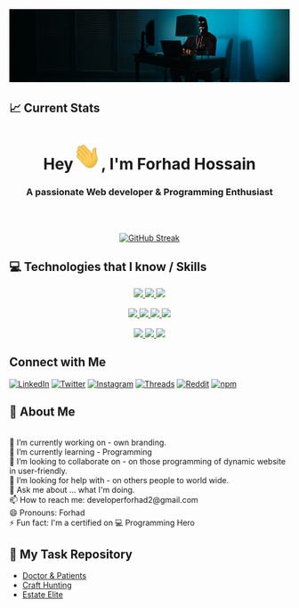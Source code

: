 <div align="center">
 
 
<img width="100%" height="25%" src="/assets/banner1.jpg" alt="cover" />
</div>

## :chart_with_upwards_trend: Current Stats
<h1 align="center">Hey<img src = "/assets/hi.gif" width="50px" height="50px">, I'm Forhad Hossain</h1>  
<h3 align="center">A passionate Web developer & Programming Enthusiast</h3> 
<br>

<br />
<p align="center">
<a href="https://git.io/streak-stats"><img src="https://streak-stats.demolab.com?user=MdForhadHossainBabu&theme=radical&sideNums=EB5454" alt="GitHub Streak" /></a>
<br />

## :computer: Technologies that I know / Skills

<p align="center">  
 <a href="#">
<img  src="https://readme-components.vercel.app/api?component=logo&fill=black&logo=html5&svgfill=f06629">
</a>

<a href="#">
<img  src="https://readme-components.vercel.app/api?component=logo&fill=black&logo=CSS3&svgfill=028dd1">
</a>
<a href="#">
<img  src="https://readme-components.vercel.app/api?component=logo&fill=black&logo=javascript&svgfill=f6df1c">
</a>

<br/>
<br/>
  <a href="#">
 <img  src="https://readme-components.vercel.app/api?component=logo&fill=black&logo=mongodb&svgfill=659b60">
</a>
<a href="#">
<img  src="https://readme-components.vercel.app/api?component=logo&fill=black&logo=express.js&svgfill=cd6799">
</a>
<a href="#">
 <img  src="https://readme-components.vercel.app/api?component=logo&fill=black&logo=react&animation=spin&svgfill=15d8fe">  
 </a>
 <a href="#">
 <img  src="https://readme-components.vercel.app/api?component=logo&fill=black&logo=node.js&svgfill=659b60">
</a>
<br/>
<br/>
<a href="">
<img  src="https://readme-components.vercel.app/api?component=logo&fill=black&logo=firebase">
</a>
<a href="">
<img  src="https://readme-components.vercel.app/api?component=logo&fill=black&logo=git">
</a>
<a href="">
<img  src="https://readme-components.vercel.app/api?component=logo&fill=black&logo=github">
</a>
</p>

## Connect with Me
[![LinkedIn](https://img.shields.io/badge/LinkedIn-blue?style=flat&logo=linkedin&logoColor=white)](https://linkedin.com/in/mdforhadhossainbabu)
[![Twitter](https://img.shields.io/badge/Twitter-blue?style=flat&logo=twitter&logoColor=white)](https://twitter.com/m_forhadhossain)
[![Instagram](https://img.shields.io/badge/Instagram-E4405F?style=flat&logo=instagram&logoColor=white)](https://instagram.com/yesforhad)
[![Threads](https://img.shields.io/badge/Threads-000000?style=flat&logo=threads&logoColor=white)](https://threads.net/yesforhad)
[![Reddit](https://img.shields.io/badge/Reddit-orange?style=flat&logo=reddit&logoColor=white)](https://reddit.com/user/yesforhad)
[![npm](https://img.shields.io/badge/npm-CB3837?style=flat&logo=npm&logoColor=white)](https://www.npmjs.com/~yesforhad)


 ## 👀 About Me

 <br/>
🔭 I’m currently working on - own branding.
 <br/>
🌱 I’m currently learning - Programming 
 <br/>
👯 I’m looking to collaborate on - on those programming of dynamic website in user-friendly.
  <br/>
🤔 I’m looking for help with - on others people to world wide.
  <br/>
💬 Ask me about ... what I'm doing.
  <br/>
📫 How to reach me: developerforhad2@gmail.com
  <br/>
😄 Pronouns: Forhad
  <br/>
⚡ Fun fact: I'm a certified on 💻 Programming Hero

 ## 👀 My Task Repository
 - [Doctor & Patients](https://github.com/MdForhadHossainBabu/Effective-task)
 - [Craft Hunting](https://github.com/MdForhadHossainBabu/Hunting-Craft)
 - [Estate Elite](https://github.com/MdForhadHossainBabu/Effective-task)

